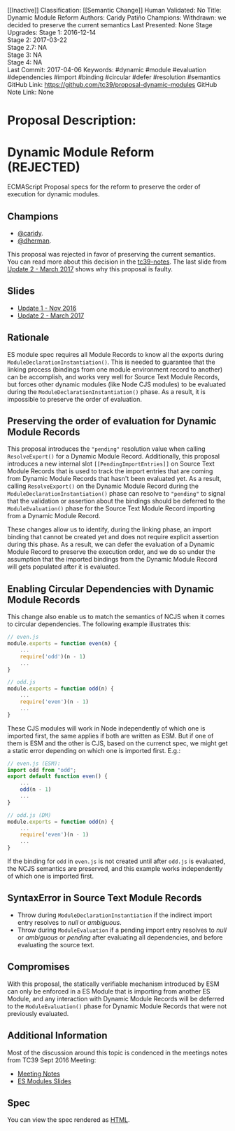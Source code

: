 [[Inactive]]
Classification: [[Semantic Change]]
Human Validated: No
Title: Dynamic Module Reform
Authors: Caridy Patiño
Champions: Withdrawn: we decided to preserve the current semantics
Last Presented: None
Stage Upgrades: 
Stage 1: 2016-12-14  
Stage 2: 2017-03-22  
Stage 2.7: NA  
Stage 3: NA  
Stage 4: NA  
Last Commit: 2017-04-06
Keywords: #dynamic #module #evaluation #dependencies #import #binding #circular #defer #resolution #semantics
GitHub Link: https://github.com/tc39/proposal-dynamic-modules
GitHub Note Link: None

# Proposal Description:
# Dynamic Module Reform (REJECTED)

ECMAScript Proposal specs for the reform to preserve the order of execution for dynamic modules.

## Champions

* [@caridy](https://github.com/caridy).
* [@dherman](https://github.com/dherman).

This proposal was rejected in favor of preserving the current semantics. You can read more about this decision in the [tc39-notes](https://github.com/rwaldron/tc39-notes/blob/master/es8/2017-03/mar-23.md#10iia-dynamic-module-reform-for-stage-2). The last slide from [Update 2 - March 2017](https://docs.google.com/presentation/d/1EYOysPhgjXtgmuNoZ_wUCMElZ8GKLxJmCLeF0EvUXkc/edit#slide=id.g1f1f22a6f5_1_31) shows why this proposal is faulty.

## Slides

* [Update 1 - Nov 2016](https://docs.google.com/presentation/d/1EYOysPhgjXtgmuNoZ_wUCMElZ8GKLxJmCLeF0EvUXkc/edit#slide=id.p)
* [Update 2 - March 2017](https://docs.google.com/presentation/d/1EYOysPhgjXtgmuNoZ_wUCMElZ8GKLxJmCLeF0EvUXkc/edit#slide=id.g1f19d52d1f_0_0)

## Rationale

ES module spec requires all Module Records to know all the exports during `ModuleDeclarationInstantiation()`. This is needed to guarantee that the linking process (bindings from one module environment record to another) can be accomplish, and works very well for Source Text Module Records, but forces other dynamic modules (like Node CJS modules) to be evaluated during the `ModuleDeclarationInstantiation()` phase. As a result, it is impossible to preserve the order of evaluation.

## Preserving the order of evaluation for Dynamic Module Records

This proposal introduces the `"pending"` resolution value when calling `ResolveExport()` for a Dynamic Module Record. Additionally, this proposal introduces a new internal slot `[[PendingImportEntries]]` on Source Text Module Records that is used to track the import entries that are coming from Dynamic Module Records that hasn't been evaluated yet. As a result, calling `ResolveExport()` on the Dynamic Module Record during the `ModuleDeclarationInstantiation()` phase can resolve to `"pending"` to signal that the validation or assertion about the bindings should be deferred to the `ModuleEvaluation()` phase for the Source Text Module Record importing from a Dynamic Module Record.

These changes allow us to identify, during the linking phase, an import binding that cannot be created yet and does not require explicit assertion during this phase. As a result, we can defer the evaluation of a Dynamic Module Record to preserve the execution order, and we do so under the assumption that the imported bindings from the Dynamic Module Record will gets populated after it is evaluated.

## Enabling Circular Dependencies with Dynamic Module Records

This change also enable us to match the semantics of NCJS when it comes to circular dependencies. The following example illustrates this:

```js
// even.js
module.exports = function even(n) {
    ...
    require('odd')(n - 1)
    ...
}

// odd.js
module.exports = function odd(n) {
    ...
    require('even')(n - 1)
    ...
}
```

These CJS modules will work in Node independently of which one is imported first, the same applies if both are written as ESM. But if one of them is ESM and the other is CJS, based on the currenct spec, we might get a static error depending on which one is imported first. E.g.:

```js
// even.js (ESM):
import odd from "odd";
export default function even() {
    ...
    odd(n - 1)
    ...
}

// odd.js (DM)
module.exports = function odd(n) {
    ...
    require('even')(n - 1)
    ...
}
```

If the binding for `odd` in `even.js` is not created until after `odd.js` is evaluated, the NCJS semantics are preserved, and this example works independently of which one is imported first.

## SyntaxError in Source Text Module Records

* Throw during `ModuleDeclarationInstantiation` if the indirect import entry resolves to *null* or *ambiguous*.
* Throw during `ModuleEvaluation` if a pending import entry resolves to *null* or *ambiguous* or *pending* after evaluating all dependencies, and before evaluating the source text.

## Compromises

With this proposal, the statically verifiable mechanism introduced by ESM can only be enforced in a ES Module that is importing from another ES Module, and any interaction with Dynamic Module Records will be deferred to the `ModuleEvaluation()` phase for Dynamic Module Records that were not previously evaluated.

## Additional Information

Most of the discussion around this topic is condenced in the meetings notes from TC39 Sept 2016 Meeting:

* [Meeting Notes](https://esdiscuss.org/notes/2016-09-28)
* [ES Modules Slides](https://esdiscuss.org/notes/2016-09/ES-Modules-Compat.pdf)

## Spec

You can view the spec rendered as [HTML](https://rawgit.com/tc39/proposal-dynamic-modules/master/index.html).

